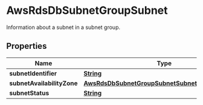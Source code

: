 

# AwsRdsDbSubnetGroupSubnet

Information about a subnet in a subnet group.

## Properties

| Name | Type | Description | Notes |
|------------ | ------------- | ------------- | -------------|
|**subnetIdentifier** | [**String**](String.md) |  |  [optional] |
|**subnetAvailabilityZone** | [**AwsRdsDbSubnetGroupSubnetSubnetAvailabilityZone**](AwsRdsDbSubnetGroupSubnetSubnetAvailabilityZone.md) |  |  [optional] |
|**subnetStatus** | [**String**](String.md) |  |  [optional] |




